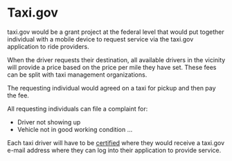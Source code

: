 # Taxi.gov

taxi.gov would be a grant project at the federal level that would put together individual with a mobile device to request service via the taxi.gov application to ride providers.

When the driver requests their destination, all available drivers in the vicinity will provide a price based on the price per mile they have set. These fees can be split with taxi management organizations.

The requesting individual would agreed on a taxi for pickup and then pay the fee.

All requesting individuals can file a complaint for:

- Driver not showing up
- Vehicle not in good working condition
  ...

Each taxi driver will have to be [certified](./certification/) where they would receive a taxi.gov e-mail address where they can log into their application to provide service.
